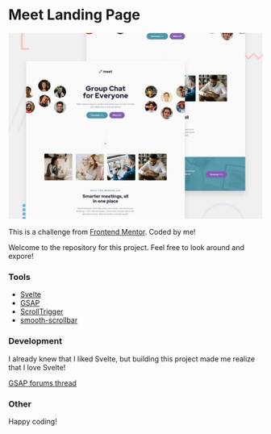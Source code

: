 # Meet Landing Page

![preview of meet landing page challenge](./preview.jpg)

This is a challenge from [Frontend Mentor](https://www.frontendmentor.io/). Coded by me!

Welcome to the repository for this project. Feel free to look around and expore!

### Tools

- [Svelte](https://svelte.dev/)
- [GSAP](https://greensock.com/gsap/)
- [ScrollTrigger](https://greensock.com/scrolltrigger/)
- [smooth-scrollbar](https://idiotwu.github.io/smooth-scrollbar/)

### Development

I already knew that I liked Svelte, but building this project made me realize that I love Svelte!

[GSAP forums thread](https://greensock.com/forums/topic/28165-how-to-use-scrolltriggers-scrollerproxy-in-svelte)

### Other

Happy coding!